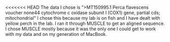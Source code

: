 <<<<<<< HEAD
The data I chose is ">MT150995.1 Perca flavescens voucher none44 cytochrome c oxidase subunit I (COX1) gene, partial cds; mitochondrial"
I chose this because my lab is on fish and I have dealt with yellow perch in the lab.
I ran it through MUSCLE to get an aligned sequence. I chose MUSCLE mostly because it was the only one I could get to work with my data and on my generation of MacBook.

